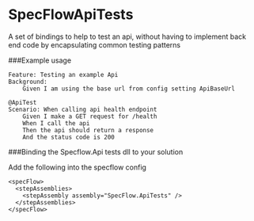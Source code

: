 # SpecFlowApiTests

A set of bindings to help to test an api, without having to implement back end code by encapsulating common testing patterns


###Example usage

```
Feature: Testing an example Api
Background: 
	Given I am using the base url from config setting ApiBaseUrl

@ApiTest
Scenario: When calling api health endpoint	
	Given I make a GET request for /health	
	When I call the api
	Then the api should return a response
	And the status code is 200
```

###Binding the Specflow.Api tests dll to your solution

Add the following into the specflow config
```
<specFlow>
  <stepAssemblies>
    <stepAssembly assembly="SpecFlow.ApiTests" />
  </stepAssemblies>
</specFlow>
```
